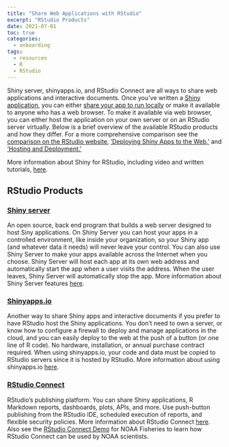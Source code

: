 ```yaml
---
title: "Share Web Applications with RStudio"
excerpt: "RStudio Products"
date: 2021-07-01
toc: true
categories:
  - onboarding
tags:
  - resources
  - R
  - RStudio
---
```


Shiny server, shinyapps.io, and RStudio Connect are all ways to share web applications and interactive documents. Once you’ve written a [Shiny application](https://shiny.rstudio.com/articles/basics.html), you can either [share your app to run locally](https://shiny.rstudio.com/articles/deployment-local.html) or make it available to anyone who has a web browser. To make it available via web browser, you can either host the application on your own server or on an RStudio server virtually. Below is a brief overview of the available RStudio products and how they differ. For a more comprehensive comparison see the [comparison on the RStudio website](https://www.rstudio.com/products/shiny/shiny-server/), [‘Deploying Shiny Apps to the Web,’](https://shiny.rstudio.com/articles/deployment-web.html) and [‘Hosting and Deployment.’](https://shiny.rstudio.com/deploy/)

More information about Shiny for RStudio, including video and written tutorials, [here](https://shiny.rstudio.com/tutorial/).

## RStudio Products

### [Shiny server](https://www.rstudio.com/products/shiny/shiny-server/)

An open source, back end program that builds a web server designed to host Siny applications. On Shiny Server you can host your apps in a controlled environment, like inside your organization, so your Shiny app (and whatever data it needs) will never leave your control. You can also use Shiny Server to make your apps available across the Internet when you choose. Shiny Server will host each app at its own web address and automatically start the app when a user visits the address. When the user leaves, Shiny Server will automatically stop the app. More information about Shiny Server features [here](https://shiny.rstudio.com/articles/shiny-server.html).

### [Shinyapps.io](https://www.shinyapps.io/)

Another way to share Shiny apps and interactive documents if you prefer to have RStudio host the Shiny applications. You don’t need to own a server, or know how to configure a firewall to deploy and manage applications in the cloud, and you can easily deploy to the web at the push of a button (or one line of R code). No hardware, installation, or annual purchase contract required. When using shinyapps.io, your code and data must be copied to RStudio servers since it is hosted by RStudio. More information about using shinyapps.io [here](https://docs.rstudio.com/shinyapps.io/index.html).

### [RStudio Connect](https://www.rstudio.com/products/connect/)

RStudio’s publishing platform. You can share Shiny applications, R Markdown reports, dashboards, plots, APIs, and more. Use push-button publishing from the RStudio IDE, scheduled execution of reports, and flexible security policies. More information about RStudio Connect [here](https://www.rstudio.com/products/connect/?_ga=2.81644759.1748737478.1624996316-492922235.1612387008). Also see the [RStudio Connect Demo](https://noaa-fisheries-integrated-toolbox.github.io/resources/onboarding/rstudio-connect/) for NOAA Fisheries to learn how RStudio Connect can be used by NOAA scientists. 
